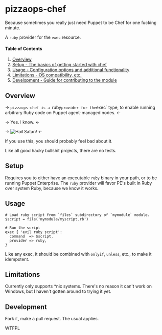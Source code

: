 # pizzaops-chef

Because sometimes you really just need Puppet to be Chef for one fucking minute.

A `ruby` provider for the `exec` resource.

#### Table of Contents

1. [Overview](#overview)
1. [Setup - The basics of getting started with chef](#setup)
1. [Usage - Configuration options and additional functionality](#usage)
1. [Limitations - OS compatibility, etc.](#limitations)
1. [Development - Guide for contributing to the module](#development)

## Overview

-> `pizzaops-chef is a `ruby` provider for the `exec` type, to enable running arbitrary Ruby code on Puppet agent-managed nodes. <-

-> Yes. I know. <-

-> ![Hail Satan!](https://encyclopediasatanica.files.wordpress.com/2013/08/baphometpentagram.jpg) <-

If you use this, you should probably feel bad about it.

Like all good hacky bullshit projects, there are no tests.

## Setup 

Requires you to either have an executable `ruby` binary in your path, or to be running Puppet Enterprise. The `ruby` provider will favor PE's built in Ruby over system Ruby, because we know it works.


## Usage

```puppet
# Load ruby script from `files` subdirectory of `mymodule` module.
$script = file('mymodule/myscript.rb') 

# Run the script
exec { 'evil ruby script':
  command  => $script,
  provider => ruby,
}
```

Like any exec, it should be combined with `onlyif`, `unless`, etc., to make it idempotent.

## Limitations

Currently only supports \*nix systems. There's no reason it can't work on Windows, but I haven't gotten around to trying it yet.

## Development

Fork it, make a pull request. The usual applies.

<a href="http://www.wtfpl.net/"><img src="http://www.wtfpl.net/wp-content/uploads/2012/12/wtfpl-badge-4.png" width="80" height="15" alt="WTFPL" /></a>
